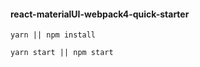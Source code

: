 #### react-materialUI-webpack4-quick-starter


```
yarn || npm install

yarn start || npm start

```
